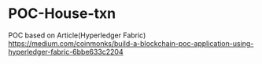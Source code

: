 # POC-House-txn
POC based on Article(Hyperledger Fabric) https://medium.com/coinmonks/build-a-blockchain-poc-application-using-hyperledger-fabric-6bbe633c2204
